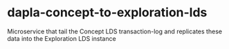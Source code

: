 # dapla-concept-to-exploration-lds
Microservice that tail the Concept LDS transaction-log and replicates these data into the Exploration LDS instance
